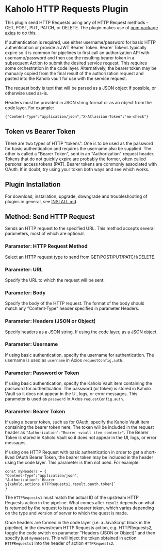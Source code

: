 # Kaholo HTTP Requests Plugin
This plugin send HTTP Requests using any of HTTP Request methods - GET, POST, PUT, PATCH, or DELETE. The plugin makes use of [npm package axios](https://www.npmjs.com/package/axios) to do this.

If authentication is required, use either username/password for basic HTTP authentication or provide a JWT Bearer Token. Bearer Tokens typically expire so it is common for pipelines to first call an authorization API with username/password and then use the resulting bearer token in a subsequent Action to submit the desired service request. This requires some orchestration in the code layer. Alternatively, the bearer token may be manually copied from the final result of the authorization request and pasted into the Kaholo vault for use with the service request.

The request body is text that will be parsed as a JSON object if possible, or otherwise used as-is.

Headers must be provided in JSON string format or as an object from the code layer. For example:
    
    {"Content-Type":"application/json","X-Atlassian-Token":"no-check"}

## Token vs Bearer Token
There are two types of HTTP "tokens". One is to be used as the password for basic authentication and requires the username also be supplied. The other is called a "Bearer Token", sent in an "Authorization" request header. Tokens that do not quickly expire are probably the former, often called personal access tokens (PAT). Bearer tokens are commonly associated with OAuth. If in doubt, try using your token both ways and see which works.

## Plugin Installation
For download, installation, upgrade, downgrade and troubleshooting of plugins in general, see [INSTALL.md](./INSTALL.md).

## Method: Send HTTP Request
Sends an HTTP request to the specified URL. This method accepts several parameters, most of which are optional.

### Parameter: HTTP Request Method
Select an HTTP request type to send from GET/POST/PUT/PATCH/DELETE.

### Parameter: URL
Specify the URL to which the request will be sent.

### Parameter: Body
Specify the body of the HTTP request. The format of the body should match any "Content-Type" header specified in parameter Headers.

### Parameter: Headers (JSON or Object)
Specify headers as a JSON string. If using the code layer, as a JSON object.

### Parameter: Username
If using basic authentication, specify the username for authentication. The username is used as `username` in Axios `requestConfig.auth`.

### Parameter: Password or Token
If using basic authentication, specify the Kaholo Vault item containing the password for authentication. The password (or token) is stored in Kaholo Vault so it does not appear in the UI, logs, or error messages. This parameter is used as `password` in Axios `requestConfig.auth`.

### Parameter: Bearer Token
If using a bearer token, such as for OAuth, specify the Kaholo Vault item containing the bearer token here. The token will be included in the request header as `"Authorization":"Bearer <vault item content>"`. The Bearer Token is stored in Kaholo Vault so it does not appear in the UI, logs, or error messages.

If using one HTTP Request with basic authentication in order to get a short-lived OAuth Bearer Token, the bearer token may be included in the header using the code layer. This parameter is then not used. For example:

    const myHeaders = {
    "Content-Type":"application/json",
    "Authorization":`Bearer ${kaholo.actions.HTTPRequests1.result.oauth.token}`
    }

The `HTTPRequests1` must match the actual ID of the upstream HTTP Requests action in the pipeline. What comes after `result` depends on what is returned by the request to issue a bearer token, which varies depending on the type and version of server to which the quest is made.

Once headers are formed in the code layer (i.e. a JavaScript block in the pipeline), in the downstream HTTP Requests action, e.g. HTTPRequests2, toggle the code switch on parameter "Headers (JSON or Object)" and then specify just `myHeaders`. This will inject the token obtained in action `HTTPRequests1` into the header of action `HTTPRequests2`.